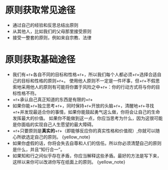 # 原则获取常见途径
- 通过自己的经验和反思总结出原则
- 从其他人，比如我们的父母那里接受原则
- 接受一整套的原则，例如来自宗教、法律

# 原则获取基础途径
- 我们有+r+各自不同的目标和性格+r+，所以我们每个人都必须+r+选择合适自己的目标和性格的原则+r+。
  使用他人原则不一定是一件坏事，但+r+不假思索地采用他人的原则有可能将你置于风险之中+r+：你的行动方式将与你的目标性格不符。
- +r+承认自己真正知道的东西是有限的+r+
- 如果你能+r+独立思考+r+，同时保持+r+开放的头脑+r+，清醒地+r+寻找+r+并发现最适合你的事情，如果你能鼓起勇气这么做，你将会让自己的生命发挥最大的价值。
  如果你不能做到这一点，你应当思考为什么，因为这很可能是你面临的实现自己人生愿望的最大障碍。
- +r+只要原则是**真实的**+r+（即能够反应你的真实性格和价值观）,你就可以随心所欲选定自己的原则。
{yellow_note}
- 如果你虚假的话，你将会失去自尊和人们的信任。所以你必须清楚自己的原则是什么，并且“知行合一”。
- 如果知和行之间似乎存在矛盾，你应当解释这些矛盾。最好的方法是写下来，这样以来你可以改进你写在纸面上的原则。
{yellow_note}